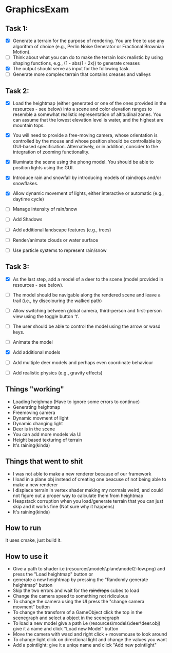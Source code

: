 # GraphicsExam

## Task 1:
- [x] Generate a terrain for the purpose of rendering. You are free to use any algorithm of choice
(e.g., Perlin Noise Generator or Fractional Brownian Motion).
- [ ] Think about what you can do to make the terrain look realistic by using shaping functions,
e.g., (1 - abs(1 - 2x)) to generate creases
- [x] The output should serve as input for the following task.
- [ ] Generate more complex terrain that contains creases and valleys

## Task 2:
- [x] Load the heightmap (either generated or one of the ones provided in the resources - see
below) into a scene and color elevation ranges to resemble a somewhat realistic
representation of altitudinal zones. You can assume that the lowest elevation level is water,
and the highest are mountain tops.

- [x] You will need to provide a free-moving camera, whose orientation is controlled by the
mouse and whose position should be controllable by GUI-based specification. Alternatively,
or in addition, consider to the integration of zooming functionality.
- [x] Illuminate the scene using the phong model. You should be able to position lights using the
GUI.
- [x] Introduce rain and snowfall by introducing models of raindrops and/or snowflakes.
- [x] Allow dynamic movement of lights, either interactive or automatic (e.g., daytime
cycle)
- [ ] Manage intensity of rain/snow
- [ ] Add Shadows
- [ ] Add additional landscape features (e.g., trees)
- [ ] Render/animate clouds or water surface
- [ ] Use particle systems to represent rain/snow

## Task 3:
- [x] As the last step, add a model of a deer to the scene (model provided in resources - see
below).
- [ ] The model should be navigable along the rendered scene and leave a trail (i.e., by
discolouring the walked path)
- [ ] Allow switching between global camera, third-person and first-person view using the toggle
button ‘t’.
- [ ] The user should be able to control the model using the arrow or wasd keys.
- [ ] Animate the model
- [x] Add additional models
- [ ] Add multiple deer models and perhaps even coordinate behaviour
- [ ] Add realistic physics (e.g., gravity effects)


## Things "working"
* Loading heighmap (Have to ignore some errors to continue)
* Generating heightmap
* Freemoving camera
* Dynamic movment of light
* Dynamic changing light
* Deer is in the scene
* You can add more models via UI
* Height based texturing of terrain
* It's raining(kinda)

## Things that went to shit
* I was not able to make a new renderer because of our framework
* I load in a plane obj instead of creating one beacuse of not being able to make a new renderer
* I displace terrain in vertex shader making my normals weird, and could not figure out a proper way to calculate them from heightmap
* Heapstack corruption when you load/generate terrain that you can just skip and it works fine (Not sure why it happens)
* It's raining(kinda)


## How to run
It uses cmake, just build it.

## How to use it
* Give a path to shader i.e (resources\models\plane\model2-low.png) and press the "Load heightmap" button or 
* generate a new heightmap by pressing the "Randomly generate heightmap" button
* Skip the two errors and wait for the ~~raindrops~~ cubes  to load
* Change the camera speed to something not ridiculous
* To change the camera using the UI press the "change camera movment" button
* To change the transform of a GameObject click the top in the scenegraph and select a object in the scenegraph
* To load a new model give a path i.e (resources\models\deer\deer.obj) give it a name and click "Load new Model" button
* Move the camera with wasd and right click + movemouse to look around
* To change light click on directional light and change the values you want
* Add a pointlight: give it a uniqe name and click "Add new pointlight"
